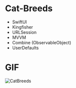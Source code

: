 # Cat-Breeds
 - SwiftUI
 - Kingfisher
 - URLSession
 - MVVM
 - Combine (ObservableObject)
 - UserDefaults
 
 # GIF
![CatBreeds](https://user-images.githubusercontent.com/59265478/183344175-8bf8ebb0-65ed-4526-bd8f-37bb2d634710.gif)


